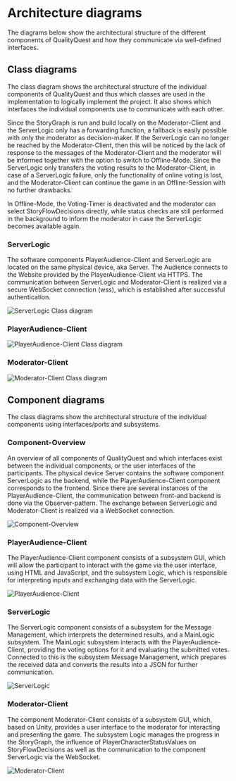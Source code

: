 # Architecture diagrams

The diagrams below show the architectural structure of the different components of QualityQuest and how they communicate via well-defined interfaces.

## Class diagrams

The class diagram shows the architectural structure of the individual components of QualityQuest and thus which classes are used in the implementation to logically implement the project. It also shows which interfaces the individual components use to communicate with each other.

Since the StoryGraph is run and build locally on the Moderator-Client and the ServerLogic only has a forwarding function, a fallback is easily possible with only the moderator as decision-maker.
If the ServerLogic can no longer be reached by the Moderator-Client, then this will be noticed by the lack of response to the messages of the Moderator-Client and the moderator will be informed together with the option to switch to Offline-Mode. Since the ServerLogic only transfers the voting results to the Moderator-Client, in case of a ServerLogic failure, only the functionality of online voting is lost, and the Moderator-Client can continue the game in an Offline-Session with no further drawbacks. 

In Offline-Mode, the Voting-Timer is deactivated and the moderator can select StoryFlowDecisions directly, while status checks are still performed in the background to inform the moderator in case the ServerLogic becomes available again.

### ServerLogic
The software components PlayerAudience-Client and ServerLogic are located on the same physical device, aka Server. The Audience connects to the Website provided by the PlayerAudience-Client via HTTPS.
The communication between ServerLogic and Moderator-Client is realized via a secure WebSocket connection (wss), which is established after successful authentication.

![ServerLogic Class diagram](../diagrams/class-diagrams/serverlogic-class-diagram.svg)

### PlayerAudience-Client

![PlayerAudience-Client Class diagram](../diagrams/class-diagrams/pa-client-class-diagram.svg)

### Moderator-Client

![Moderator-Client Class diagram](../diagrams/class-diagrams/moderator-client-class-diagram.svg)

## Component diagrams

The class diagrams show the architectural structure of the individual components using interfaces/ports and subsystems.

### Component-Overview

An overview of all components of QualityQuest and which interfaces exist between the individual components, or the user interfaces of the participants. The physical device Server contains the software component ServerLogic as the backend, while the PlayerAudience-Client component corresponds to the frontend. Since there are several instances of the PlayerAudience-Client, the communication between front-and backend is done via the Observer-pattern. The exchange between ServerLogic and Moderator-Client is realized via a WebSocket connection.

![Component-Overview](../diagrams/component-diagrams/overview-components.svg)

### PlayerAudience-Client

The PlayerAudience-Client component consists of a subsystem GUI, which will allow the participant to interact with the game via the user interface, using HTML and JavaScript, and the subsystem Logic, which is responsible for interpreting inputs and exchanging data with the ServerLogic.

![PlayerAudience-Client](../diagrams/component-diagrams/playeraudience-client-component-diagram.svg)

### ServerLogic

The ServerLogic component consists of a subsystem for the Message Management, which interprets the determined results, and a MainLogic subsystem. The MainLogic subsystem interacts with the PlayerAudience-Client, providing the voting options for it and evaluating the submitted votes. Connected to this is the subsystem Message Management, which prepares the received data and converts the results into a JSON for further communication.


![ServerLogic](../diagrams/component-diagrams/serverlogic-component-diagram.svg)

### Moderator-Client

The component Moderator-Client consists of a subsystem GUI, which, based on Unity, provides a user interface to the moderator for interacting and presenting the game. The subsystem Logic manages the progress in the StoryGraph, the influence of PlayerCharacterStatusValues on StoryFlowDecisions as well as the communication to the component ServerLogic via the WebSocket.

![Moderator-Client](../diagrams/component-diagrams/moderator-client-component-diagram.svg)


